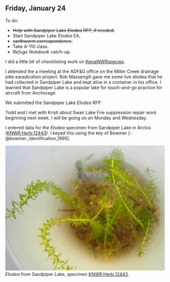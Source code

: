 ## Friday, January 24

To do:

* ~~Help with Sandpiper Lake *Elodea* RFP, if needed.~~
* Start Sandpiper Lake *Elodea* EA.
* ~~earthworm correspondence.~~
* Take A-110 class.
* *Refuge Notebook* catch-up.

I did a little bit of checklisting work on [KenaiNWRspecies](https://github.com/mlbowser/KenaiNWRspecies).

I attended the a meeting at the ADF&G office on the Miller Creek drainage pike earadication project. Rob Massengill gave me some live elodea that he had collected in Sandpiper Lake and kept alive in a container in his office. I learned that Sandpiper Lake is a popular lake for touch-and-go practice for aircraft from Anchorage.

We submitted the Sandpiper Lake *Elodea* RFP.

Todd and I met with Kristi about Swan Lake Fire suppression repair work beginning next week. I will be going on on Monday and Wednesday.

I entered data for the *Elodea* specimen from Sandpiper Lake in Arctos ([KNWR:Herb:12443](http://arctos.database.museum/guid/KNWR:Herb:12443)). I keyed this using the key of Bowmer [-@bowmer_identification_1995].

![*Elodea* from Sandpiper Lake, specimen KNWR:Herb:12443.](2020-01-24-1546_Elodea_from_Sandpiper.jpg)\
*Elodea* from Sandpiper Lake, specimen [KNWR:Herb:12443](http://arctos.database.museum/guid/KNWR:Herb:12443).


